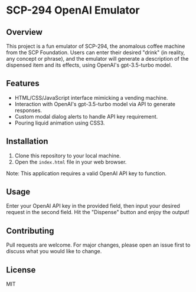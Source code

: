 # SCP-294 OpenAI Emulator

## Overview

This project is a fun emulator of SCP-294, the anomalous coffee machine from the SCP Foundation. Users can enter their desired "drink" (in reality, any concept or phrase), and the emulator will generate a description of the dispensed item and its effects, using OpenAI's gpt-3.5-turbo model. 

## Features

- HTML/CSS/JavaScript interface mimicking a vending machine.
- Interaction with OpenAI's gpt-3.5-turbo model via API to generate responses.
- Custom modal dialog alerts to handle API key requirement.
- Pouring liquid animation using CSS3.

## Installation

1. Clone this repository to your local machine.
2. Open the `index.html` file in your web browser.

Note: This application requires a valid OpenAI API key to function. 

## Usage

Enter your OpenAI API key in the provided field, then input your desired request in the second field. Hit the "Dispense" button and enjoy the output!

## Contributing

Pull requests are welcome. For major changes, please open an issue first to discuss what you would like to change.

## License

MIT
